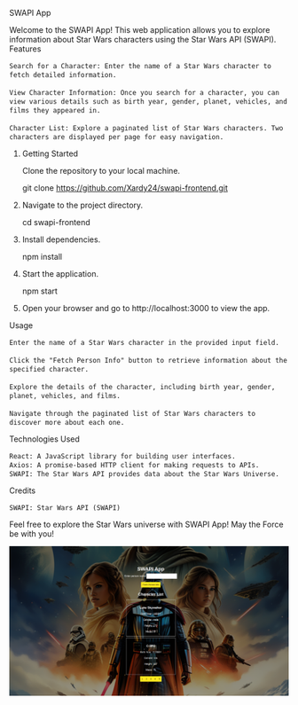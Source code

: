 SWAPI App

Welcome to the SWAPI App! This web application allows you to explore information about Star Wars characters using the Star Wars API (SWAPI).
Features

    Search for a Character: Enter the name of a Star Wars character to fetch detailed information.

    View Character Information: Once you search for a character, you can view various details such as birth year, gender, planet, vehicles, and films they appeared in.

    Character List: Explore a paginated list of Star Wars characters. Two characters are displayed per page for easy navigation.

1. Getting Started

   Clone the repository to your local machine.

   git clone https://github.com/Xardy24/swapi-frontend.git

2. Navigate to the project directory.

   cd swapi-frontend

3. Install dependencies.

   npm install

4. Start the application.

   npm start

5. Open your browser and go to http://localhost:3000 to view the app.

Usage

    Enter the name of a Star Wars character in the provided input field.

    Click the "Fetch Person Info" button to retrieve information about the specified character.

    Explore the details of the character, including birth year, gender, planet, vehicles, and films.

    Navigate through the paginated list of Star Wars characters to discover more about each one.

Technologies Used

    React: A JavaScript library for building user interfaces.
    Axios: A promise-based HTTP client for making requests to APIs.
    SWAPI: The Star Wars API provides data about the Star Wars Universe.

Credits

    SWAPI: Star Wars API (SWAPI)

Feel free to explore the Star Wars universe with SWAPI App! May the Force be with you!

![Alt text](image.png)
